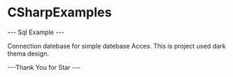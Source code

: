 # CSharpExamples

--- Sql Example ---

Connection datebase for simple datebase Acces. This is project used dark thema design. 

---Thank You for Star --- 
